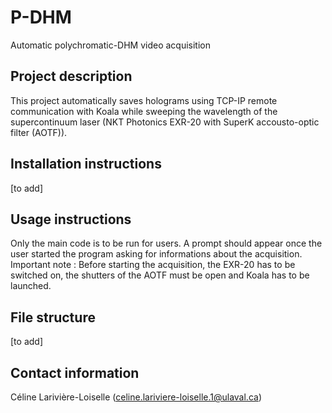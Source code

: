 # P-DHM
Automatic polychromatic-DHM video acquisition

## Project description
This project automatically saves holograms using TCP-IP remote communication with Koala while sweeping the wavelength of the supercontinuum laser (NKT Photonics EXR-20 with SuperK accousto-optic filter (AOTF)).

## Installation instructions
[to add]

## Usage instructions
Only the main code is to be run for users. A prompt should appear once the user started the program asking for informations about the acquisition.
Important note : Before starting the acquisition, the EXR-20 has to be switched on, the shutters of the AOTF must be open and Koala has to be launched.

## File structure
[to add]

## Contact information
Céline Larivière-Loiselle (celine.lariviere-loiselle.1@ulaval.ca)
